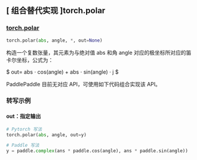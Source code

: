 ## [ 组合替代实现 ]torch.polar

### [torch.polar](https://pytorch.org/docs/master/generated/torch.polar.html#torch.polar)
```python
torch.polar(abs, angle, *, out=None)
```


构造一个复数张量，其元素为与绝对值 abs 和角 angle 对应的极坐标所对应的笛卡尔坐标，公式为：

$ out= abs ⋅ cos(angle) + abs ⋅ sin(angle) ⋅ j $

PaddlePaddle 目前无对应 API，可使用如下代码组合实现该 API。

###  转写示例
#### out：指定输出
```python
# Pytorch 写法
torch.polar(abs, angle, out=y)

# Paddle 写法
y = paddle.complex(ans * paddle.cos(angle), ans * paddle.sin(angle))
```
